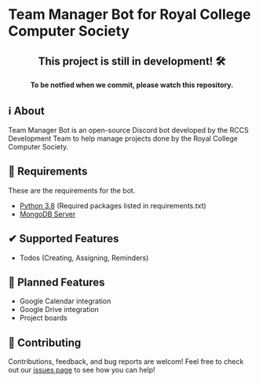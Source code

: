 # Team Manager Bot for Royal College Computer Society

<h2 align="center">
    This project is still in development! 🛠<br>
</h2>
<h4 align="center">
    To be notfied when we commit, please watch this repository.
</h4>

## ℹ About

Team Manager Bot is an open-source Discord bot developed by the RCCS Development Team to help manage projects done by the Royal College Computer Society.

## 📜 Requirements
These are the requirements for the bot.

- [Python 3.8](https://www.python.org/downloads/) (Required packages listed in requirements.txt)
- [MongoDB Server](https://www.mongodb.com/)


## ✔ Supported Features
- Todos (Creating, Assigning, Reminders)

## 💭 Planned Features
- Google Calendar integration
- Google Drive integration 
- Project boards

## 🤝 Contributing
Contributions, feedback, and bug reports are welcom! Feel free to check out our [issues page](https://github.com/BinethAtukorala/RCCS-Team-Manager/issues) to see how you can help!